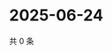 # 2025-06-24

共 0 条

<!-- BEGIN ZHIHUQUESTIONS -->
<!-- 最后更新时间 Tue Jun 24 2025 23:13:03 GMT+0800 (China Standard Time) -->

<!-- END ZHIHUQUESTIONS -->
